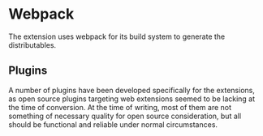 # Webpack

The extension uses webpack for its build system to generate the distributables.

## Plugins

A number of plugins have been developed specifically for the extensions, as open source plugins targeting web extensions seemed to be lacking at the time of conversion. At the time of writing, most of them are not something of necessary quality for open source consideration, but all should be functional and reliable under normal circumstances.

